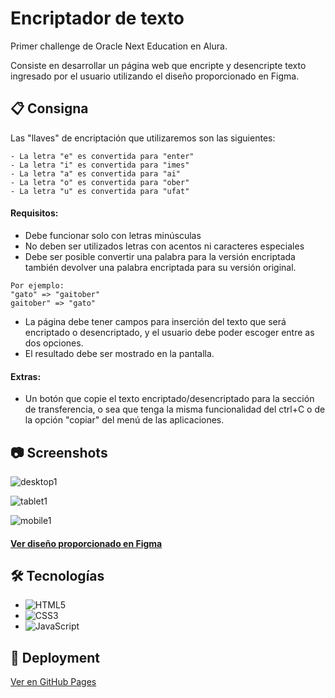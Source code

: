 # Encriptador de texto

Primer challenge de Oracle Next Education en Alura.

Consiste en desarrollar un página web que encripte y desencripte texto ingresado por el usuario utilizando el diseño proporcionado en Figma.




## 📋 Consigna

Las "llaves" de encriptación que utilizaremos son las siguientes:

~~~
- La letra "e" es convertida para "enter"
- La letra "i" es convertida para "imes"
- La letra "a" es convertida para "ai"
- La letra "o" es convertida para "ober"
- La letra "u" es convertida para "ufat"
~~~

#### Requisitos:

- Debe funcionar solo con letras minúsculas
- No deben ser utilizados letras con acentos ni caracteres especiales
- Debe ser posible convertir una palabra para la versión encriptada también devolver una palabra encriptada para su versión original.

~~~
Por ejemplo:
"gato" => "gaitober"
gaitober" => "gato"
~~~


- La página debe tener campos para inserción del texto que será encriptado o desencriptado, y el usuario debe poder escoger entre as dos opciones.
- El resultado debe ser mostrado en la pantalla.

#### Extras:

- Un botón que copie el texto encriptado/desencriptado para la sección de transferencia, o sea que tenga la misma funcionalidad del ctrl+C o de la opción "copiar" del menú de las aplicaciones.


## 📷 Screenshots


![desktop1](https://user-images.githubusercontent.com/83665120/218458931-42149a33-4737-481b-b8f4-d0d3943f7b16.png)

![tablet1](https://user-images.githubusercontent.com/83665120/218458954-92833321-4d22-4df5-b72a-026ed99ef377.png)

![mobile1](https://user-images.githubusercontent.com/83665120/218458970-6bc6359f-bb76-4f49-943c-6d1f727a00fa.png)

#### [Ver diseño proporcionado en Figma](https://www.figma.com/file/trP3p5nEh7XUyB3n2bomjP/Alura-Challenge---Desaf%C3%ADo-1---L%C3%B3gica?t=c5ZyWHZ2wj37gBMn-0)

## 🛠 Tecnologías
* ![HTML5](https://img.shields.io/badge/html5-%23E34F26.svg?style=for-the-badge&logo=html5&logoColor=white)
* ![CSS3](https://img.shields.io/badge/css3-%231572B6.svg?style=for-the-badge&logo=css3&logoColor=white)
* ![JavaScript](https://img.shields.io/badge/javascript-%23323330.svg?style=for-the-badge&logo=javascript&logoColor=%23F7DF1E)


## 🚀 Deployment

[Ver en GitHub Pages](https://davaloslm.github.io/Challenge-Encriptador/)

